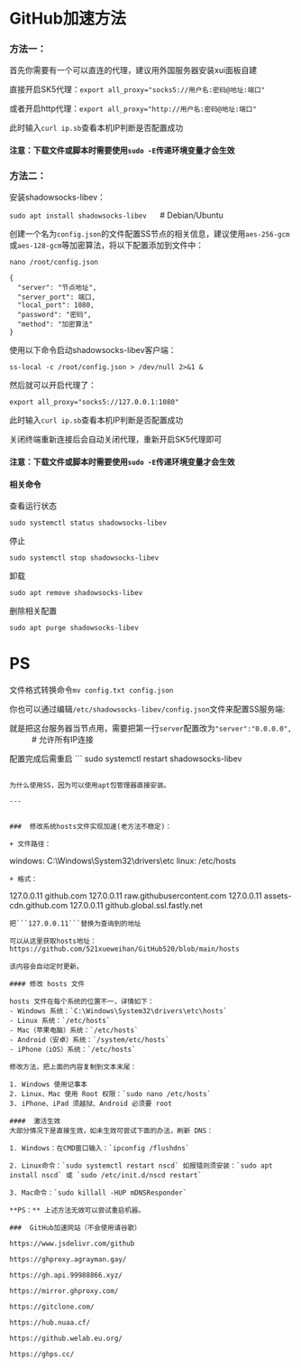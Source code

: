 #  GitHub加速方法

###  方法一：

首先你需要有一个可以直连的代理，建议用外国服务器安装xui面板自建

直接开启SK5代理：```export all_proxy="socks5://用户名:密码@地址:端口"```

或者开启http代理：```export all_proxy="http://用户名:密码@地址:端口"```

此时输入```curl ip.sb```查看本机IP判断是否配置成功

#### 注意：下载文件或脚本时需要使用`sudo -E`传递环境变量才会生效


###  方法二：
安装shadowsocks-libev：

```sudo apt install shadowsocks-libev```  &nbsp;&nbsp;&nbsp;&nbsp;  #  Debian/Ubuntu


创建一个名为`config.json`的文件配置SS节点的相关信息，建议使用`aes-256-gcm`或`aes-128-gcm`等加密算法，将以下配置添加到文件中：

```
nano /root/config.json
```

```
{
  "server": "节点地址",
  "server_port": 端口,
  "local_port": 1080,
  "password": "密码",
  "method": "加密算法"
}
```


使用以下命令启动shadowsocks-libev客户端：

```
ss-local -c /root/config.json > /dev/null 2>&1 &
```

然后就可以开启代理了：

```
export all_proxy="socks5://127.0.0.1:1080"
```



此时输入```curl ip.sb```查看本机IP判断是否配置成功

关闭终端重新连接后会自动关闭代理，重新开启SK5代理即可

#### 注意：下载文件或脚本时需要使用`sudo -E`传递环境变量才会生效

#### 相关命令

查看运行状态

```
sudo systemctl status shadowsocks-libev
```


停止

```
sudo systemctl stop shadowsocks-libev
```

卸载

```
sudo apt remove shadowsocks-libev
```

删除相关配置

```
sudo apt purge shadowsocks-libev
```



#  PS

文件格式转换命令```mv config.txt config.json```

你也可以通过编辑```/etc/shadowsocks-libev/config.json```文件来配置SS服务端:

就是把这台服务器当节点用，需要把第一行```server```配置改为```"server":"0.0.0.0",``` &nbsp;&nbsp;&nbsp;&nbsp;&nbsp;&nbsp;&nbsp;&nbsp;&nbsp;&nbsp;#  允许所有IP连接

配置完成后需重启 ```
sudo systemctl restart shadowsocks-libev
```

为什么使用SS，因为可以使用apt包管理器直接安装。

---
 

###  修改系统hosts文件实现加速(老方法不稳定)：

+ 文件路径：
```
windows: C:\Windows\System32\drivers\etc 
linux: /etc/hosts
```
+ 格式：
```
127.0.0.11 github.com
127.0.0.11 raw.githubusercontent.com
127.0.0.11 assets-cdn.github.com
127.0.0.11 github.global.ssl.fastly.net
```
把```127.0.0.11```替换为查询到的地址

可以从这里获取hosts地址：https://github.com/521xueweihan/GitHub520/blob/main/hosts

该内容会自动定时更新。

#### 修改 hosts 文件

hosts 文件在每个系统的位置不一，详情如下：
- Windows 系统：`C:\Windows\System32\drivers\etc\hosts`
- Linux 系统：`/etc/hosts`
- Mac（苹果电脑）系统：`/etc/hosts`
- Android（安卓）系统：`/system/etc/hosts`
- iPhone（iOS）系统：`/etc/hosts`

修改方法，把上面的内容复制到文本末尾：

1. Windows 使用记事本
2. Linux、Mac 使用 Root 权限：`sudo nano /etc/hosts`
3. iPhone、iPad 须越狱、Android 必须要 root

####  激活生效
大部分情况下是直接生效，如未生效可尝试下面的办法，刷新 DNS：

1. Windows：在CMD窗口输入：`ipconfig /flushdns`

2. Linux命令：`sudo systemctl restart nscd` 如报错则须安装：`sudo apt install nscd` 或 `sudo /etc/init.d/nscd restart`

3. Mac命令：`sudo killall -HUP mDNSResponder`

**PS：** 上述方法无效可以尝试重启机器。

###  GitHub加速网站（不会使用请谷歌） 

https://www.jsdelivr.com/github

https://ghproxy.agrayman.gay/

https://gh.api.99988866.xyz/

https://mirror.ghproxy.com/

https://gitclone.com/

https://hub.nuaa.cf/

https://github.welab.eu.org/

https://ghps.cc/
